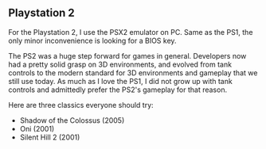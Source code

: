 ## Playstation 2

For the Playstation 2, I use the PSX2 emulator on PC. Same as the PS1, the only minor inconvenience is looking for a BIOS key.

The PS2 was a huge step forward for games in general. Developers now had a pretty solid grasp on 3D environments, and evolved from tank controls to the modern standard for 3D environments and gameplay that we still use today. As much as I love the PS1, I did not grow up with tank controls and admittedly prefer the PS2's gameplay for that reason. 

 Here are three classics everyone should try:
 - Shadow of the Colossus (2005)
 - Oni (2001)
 - Silent Hill 2 (2001)
